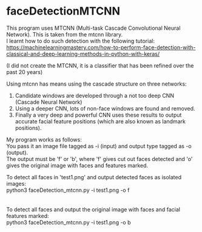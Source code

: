 # faceDetectionMTCNN

This program uses MTCNN (Multi-task Cascade Convolutional Neural Network). This is taken from the mtcnn library.\
I learnt how to do such detection with the following tutorial:\
https://machinelearningmastery.com/how-to-perform-face-detection-with-classical-and-deep-learning-methods-in-python-with-keras/

(I did not create the MTCNN, it is a classifier that has been refined over the past 20 years)

Using mtcnn has means using the cascade structure on three networks:
1. Candidate windows are developed through a not too deep CNN (Cascade Neural Network)
2. Using a deeper CNN, lots of non-face windows are found and removed.
3. Finally a very deep and powerful CNN uses these results to output accurate facial feature positions (which are also known
as landmark positions).

My program works as follows:\
You pass it an image file tagged as -i (input) and output type tagged as -o (output).\
The output must be 'f' or 'b', where 'f' gives cut out faces detected and 'o' gives the original image with faces and features marked.

To detect all faces in 'test1.png' and output detected faces as isolated images:\
python3 faceDetection_mtcnn.py -i test1.png -o f\
<br></br>
To detect all faces and output the original image with faces and facial features marked:\
python3 faceDetection_mtcnn.py -i test1.png -o b
